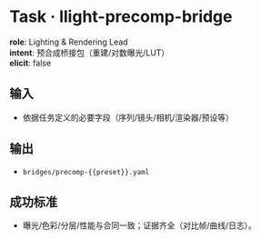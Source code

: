 # Task · llight-precomp-bridge

**role**: Lighting & Rendering Lead  
**intent**: 预合成桥接包（重建/对数曝光/LUT）  
**elicit**: false

## 输入

- 依据任务定义的必要字段（序列/镜头/相机/渲染器/预设等）

## 输出

- `bridges/precomp-{{preset}}.yaml`

## 成功标准

- 曝光/色彩/分层/性能与合同一致；证据齐全（对比帧/曲线/日志）。
